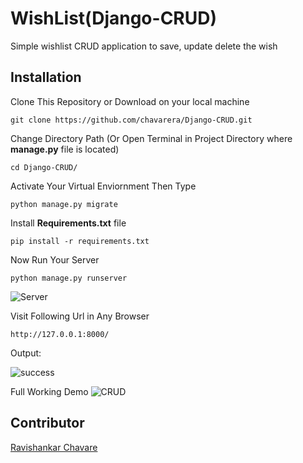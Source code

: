 # WishList(Django-CRUD)

Simple wishlist CRUD application to save, update delete the wish

## Installation

Clone This Repository or Download on your local machine

```
git clone https://github.com/chavarera/Django-CRUD.git
```

Change Directory Path (Or Open Terminal in Project Directory where **manage.py** file is located)

```
cd Django-CRUD/
```

Activate Your Virtual Enviornment Then Type

```
python manage.py migrate
```

Install **Requirements.txt** file

```
pip install -r requirements.txt
```

Now Run Your Server

```
python manage.py runserver
```

![Server](https://github.com/chavarera/Django-CRUD/blob/master/img/server.PNG)

Visit Following Url in Any Browser

```
http://127.0.0.1:8000/
```

Output:

![success](https://github.com/chavarera/Django-CRUD/blob/master/img/success.PNG)

Full Working Demo
![CRUD](https://github.com/chavarera/Django-CRUD/blob/master/img/FirstApp.gif)

## Contributor

[Ravishankar Chavare](http://github.com/chavarera)
